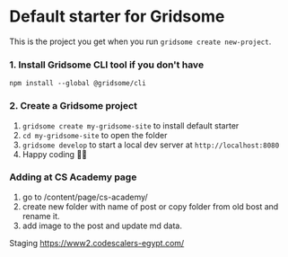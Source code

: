 # Default starter for Gridsome

This is the project you get when you run `gridsome create new-project`.

### 1. Install Gridsome CLI tool if you don't have

`npm install --global @gridsome/cli`

### 2. Create a Gridsome project

1. `gridsome create my-gridsome-site` to install default starter
2. `cd my-gridsome-site` to open the folder
3. `gridsome develop` to start a local dev server at `http://localhost:8080`
4. Happy coding 🎉🙌

### Adding at CS Academy page
1. go to /content/page/cs-academy/
2. create new folder with name of post or copy folder from old bost and rename it.
3. add image to the post and update md data.

Staging https://www2.codescalers-egypt.com/

